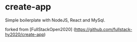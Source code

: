 # create-app
Simple boilerplate with NodeJS, React and MySql. 

forked from [FullStackOpen2020] (https://github.com/fullstack-hy2020/create-app)
